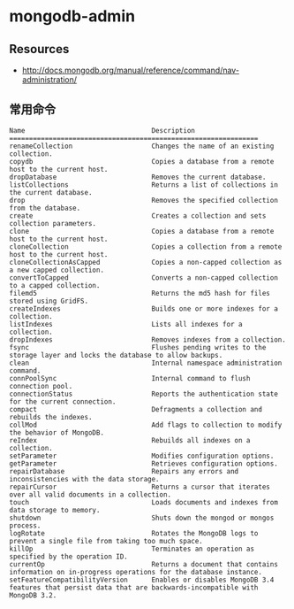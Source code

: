 # mongodb-admin

## Resources

* <http://docs.mongodb.org/manual/reference/command/nav-administration/>


## 常用命令

    Name                                Description
    ===============================================================
    renameCollection                    Changes the name of an existing collection.
    copydb                              Copies a database from a remote host to the current host.
    dropDatabase                        Removes the current database.
    listCollections                     Returns a list of collections in the current database.
    drop                                Removes the specified collection from the database.
    create                              Creates a collection and sets collection parameters.
    clone                               Copies a database from a remote host to the current host.
    cloneCollection                     Copies a collection from a remote host to the current host.
    cloneCollectionAsCapped             Copies a non-capped collection as a new capped collection.
    convertToCapped                     Converts a non-capped collection to a capped collection.
    filemd5                             Returns the md5 hash for files stored using GridFS.
    createIndexes                       Builds one or more indexes for a collection.
    listIndexes                         Lists all indexes for a collection.
    dropIndexes                         Removes indexes from a collection.
    fsync                               Flushes pending writes to the storage layer and locks the database to allow backups.
    clean                               Internal namespace administration command.
    connPoolSync                        Internal command to flush connection pool.
    connectionStatus                    Reports the authentication state for the current connection.
    compact                             Defragments a collection and rebuilds the indexes.
    collMod                             Add flags to collection to modify the behavior of MongoDB.
    reIndex                             Rebuilds all indexes on a collection.
    setParameter                        Modifies configuration options.
    getParameter                        Retrieves configuration options.
    repairDatabase                      Repairs any errors and inconsistencies with the data storage.
    repairCursor                        Returns a cursor that iterates over all valid documents in a collection.
    touch                               Loads documents and indexes from data storage to memory.
    shutdown                            Shuts down the mongod or mongos process.
    logRotate                           Rotates the MongoDB logs to prevent a single file from taking too much space.
    killOp                              Terminates an operation as specified by the operation ID.
    currentOp                           Returns a document that contains information on in-progress operations for the database instance.
    setFeatureCompatibilityVersion      Enables or disables MongoDB 3.4 features that persist data that are backwards-incompatible with MongoDB 3.2.
